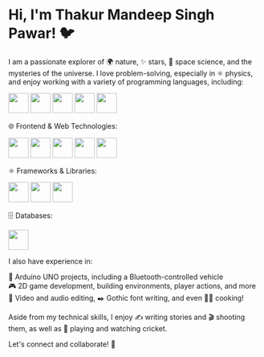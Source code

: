 # Hi, I'm Thakur Mandeep Singh Pawar! 🐦

I am a passionate explorer of 🌍 nature, ✨ stars, 🔭 space science, and the mysteries of the universe. I love problem-solving, especially in ⚛️ physics, and enjoy working with a variety of programming languages, including:

<p>
  <img src="https://cdn.jsdelivr.net/gh/devicons/devicon/icons/c/c-original.svg" width="40" height="40"/> 
  <img src="https://cdn.jsdelivr.net/gh/devicons/devicon/icons/cplusplus/cplusplus-original.svg" width="40" height="40"/> 
  <img src="https://cdn.jsdelivr.net/gh/devicons/devicon/icons/java/java-original.svg" width="40" height="40"/> 
  <img src="https://cdn.jsdelivr.net/gh/devicons/devicon/icons/python/python-original.svg" width="40" height="40"/>
  <img src="https://cdn.jsdelivr.net/gh/devicons/devicon/icons/csharp/csharp-original.svg" width="40" height="40"/>
</p>

🌐 Frontend & Web Technologies:

<p>
  <img src="https://cdn.jsdelivr.net/gh/devicons/devicon/icons/html5/html5-original.svg" width="40" height="40"/> 
  <img src="https://cdn.jsdelivr.net/gh/devicons/devicon/icons/css3/css3-original.svg" width="40" height="40"/> 
  <img src="https://cdn.jsdelivr.net/gh/devicons/devicon/icons/bootstrap/bootstrap-original.svg" width="40" height="40"/> 
  <img src="https://cdn.jsdelivr.net/gh/devicons/devicon/icons/javascript/javascript-original.svg" width="40" height="40"/> 
  <img src="https://cdn.jsdelivr.net/gh/devicons/devicon/icons/php/php-original.svg" width="40" height="40"/> 
</p>

⚛️ Frameworks & Libraries:

<p>
  <img src="https://cdn.jsdelivr.net/gh/devicons/devicon/icons/react/react-original.svg" width="40" height="40"/> 
  <img src="https://cdn.jsdelivr.net/gh/devicons/devicon/icons/nextjs/nextjs-original.svg" width="40" height="40"/> 
  <img src="https://cdn.jsdelivr.net/gh/devicons/devicon/icons/vite/vite-original.svg" width="40" height="40"/> 
</p>

🗄️ Databases:

<p>
  <img src="https://cdn.jsdelivr.net/gh/devicons/devicon/icons/mysql/mysql-original.svg" width="40" height="40"/> 
</p>

I also have experience in:

🤖 Arduino UNO projects, including a Bluetooth-controlled vehicle  
🎮 2D game development, building environments, player actions, and more  
🎥 Video and audio editing, ✒️ Gothic font writing, and even 👨‍🍳 cooking!

Aside from my technical skills, I enjoy ✍️ writing stories and 🎬 shooting them, as well as 🏏 playing and watching cricket.

Let's connect and collaborate! 🤝

